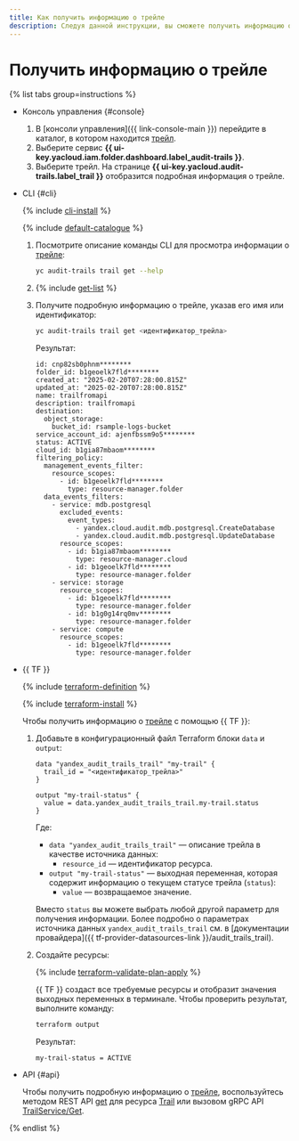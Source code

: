 ```yaml
---
title: Как получить информацию о трейле
description: Следуя данной инструкции, вы сможете получить информацию о трейле {{ at-full-name }}.
---
```


# Получить информацию о трейле

{% list tabs group=instructions %}

- Консоль управления {#console}

  1. В [консоли управления]({{ link-console-main }}) перейдите в каталог, в котором находится [трейл](../concepts/trail.md).
  1. Выберите сервис **{{ ui-key.yacloud.iam.folder.dashboard.label_audit-trails }}**.
  1. Выберите трейл. На странице **{{ ui-key.yacloud.audit-trails.label_trail }}** отобразится подробная информация о трейле.

- CLI {#cli}

  {% include [cli-install](../../_includes/cli-install.md) %}

  {% include [default-catalogue](../../_includes/default-catalogue.md) %}

  1. Посмотрите описание команды CLI для просмотра информации о [трейле](../concepts/trail.md):

     ```bash
     yc audit-trails trail get --help
     ```

  1. {% include [get-list](../../_includes/audit-trails/get-list.md) %}

  1. Получите подробную информацию о трейле, указав его имя или идентификатор:

     ```bash
     yc audit-trails trail get <идентификатор_трейла>
     ```

     Результат:

     ```text
     id: cnp82sb0phnm********
     folder_id: b1geoelk7fld********
     created_at: "2025-02-20T07:28:00.815Z"
     updated_at: "2025-02-20T07:28:00.815Z"
     name: trailfromapi
     description: trailfromapi
     destination:
       object_storage:
         bucket_id: rsample-logs-bucket
     service_account_id: ajenfbssm9o5********
     status: ACTIVE
     cloud_id: b1gia87mbaom********
     filtering_policy:
       management_events_filter:
         resource_scopes:
           - id: b1geoelk7fld********
             type: resource-manager.folder
       data_events_filters:
         - service: mdb.postgresql
           excluded_events:
             event_types:
               - yandex.cloud.audit.mdb.postgresql.CreateDatabase
               - yandex.cloud.audit.mdb.postgresql.UpdateDatabase
           resource_scopes:
             - id: b1gia87mbaom********
               type: resource-manager.cloud
             - id: b1geoelk7fld********
               type: resource-manager.folder
         - service: storage
           resource_scopes:
             - id: b1geoelk7fld********
               type: resource-manager.folder
             - id: b1g0g14rq0mv********
               type: resource-manager.folder
         - service: compute
           resource_scopes:
             - id: b1geoelk7fld********
               type: resource-manager.folder
     ```

- {{ TF }}

  {% include [terraform-definition](../../_tutorials/_tutorials_includes/terraform-definition.md) %}

  {% include [terraform-install](../../_includes/terraform-install.md) %}

  Чтобы получить информацию о [трейле](../concepts/trail.md) с помощью {{ TF }}:

  1. Добавьте в конфигурационный файл Terraform блоки `data` и `output`:

      ```hcl
      data "yandex_audit_trails_trail" "my-trail" {
        trail_id = "<идентификатор_трейла>"
      }

      output "my-trail-status" {
        value = data.yandex_audit_trails_trail.my-trail.status
      }
      ```

      Где:

      * `data "yandex_audit_trails_trail"` — описание трейла в качестве источника данных:
         * `resource_id` — идентификатор ресурса.
      * `output "my-trail-status"` — выходная переменная, которая содержит информацию о текущем статусе трейла (`status`):
         * `value` — возвращаемое значение.

     Вместо `status` вы можете выбрать любой другой параметр для получения информации. Более подробно о параметрах источника данных `yandex_audit_trails_trail` см. в [документации провайдера]({{ tf-provider-datasources-link }}/audit_trails_trail).

  1. Создайте ресурсы:

      {% include [terraform-validate-plan-apply](../../_tutorials/_tutorials_includes/terraform-validate-plan-apply.md) %}

      {{ TF }} создаст все требуемые ресурсы и отобразит значения выходных переменных в терминале. Чтобы проверить результат, выполните команду:

      ```bash
      terraform output
      ```

      Результат:

      ```text
      my-trail-status = ACTIVE
      ```

- API {#api}

  Чтобы получить подробную информацию о [трейле](../concepts/trail.md), воспользуйтесь методом REST API [get](../api-ref/Trail/get.md) для ресурса [Trail](../api-ref/Trail/index.md) или вызовом gRPC API [TrailService/Get](../api-ref/grpc/Trail/get.md).

{% endlist %}